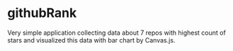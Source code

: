 # githubRank

Very simple application collecting data about 7 repos with highest count of stars and visualized this data with bar chart by Canvas.js.
